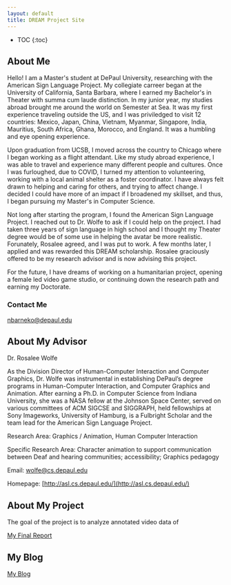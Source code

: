 ```yaml
---
layout: default
title: DREAM Project Site
---
```


* TOC
{:toc}

## About Me

Hello! I am a Master's student at DePaul University, researching with the American Sign Language Project. My collegiate carreer began at the University of California, Santa Barbara, where I earned my Bachelor's in Theater with summa cum laude distinction. In my junior year, my studies abroad brought me around the world on Semester at Sea. It was my first experience traveling outside the US, and I was priviledged to visit 12 countries: Mexico, Japan, China, Vietnam, Myanmar, Singapore, India, Mauritius, South Africa, Ghana, Morocco, and England. It was a humbling and eye opening experience. 

Upon graduation from UCSB, I moved across the country to Chicago where I began working as a flight attendant. Like my study abroad experience, I was able to travel and experience many different people and cultures. Once I was furloughed, due to COVID, I turned my attention to volunteering, working with a local animal shelter as a foster coordinator. I have always felt drawn to helping and caring for others, and trying to affect change. I decided I could have more of an impact if I broadened my skillset, and thus, I began pursuing my Master's in Computer Science. 

Not long after starting the program, I found the American Sign Language Project. I reached out to Dr. Wolfe to ask if I could help on the project. I had taken three years of sign language in high school and I thought my Theater degree would be of some use in helping the avatar be more realistic. Forunately, Rosalee agreed, and I was put to work. A few months later, I applied and was rewarded this DREAM scholarship. Rosalee graciously offered to be my research advisor and is now advising this project.

For the future, I have dreams of working on a humanitarian project, opening a female led video game studio, or continuing down the research path and earning my Doctorate. 

### Contact Me
[nbarneko@depaul.edu](mailto:nbarneko@depaul.edu)

## About My Advisor
Dr. Rosalee Wolfe

As the Division Director of Human-Computer Interaction and Computer Graphics, Dr. Wolfe was instrumental in establishing DePaul’s degree programs in Human-Computer Interaction, and Computer Graphics and Animation. After earning a Ph.D. in Computer Science from Indiana University, she was a NASA fellow at the Johnson Space Center, served on various committees of ACM SIGCSE and SIGGRAPH, held fellowships at Sony Imageworks, University of Hamburg, is a Fulbright Scholar and the team lead for the American Sign Language Project.

Research Area:
Graphics / Animation, Human Computer Interaction

Specific Research Area:
Character animation to support communication between Deaf and hearing communities; accessibility; Graphics pedagogy

Email: 
[wolfe@cs.depaul.edu](mailto:wolfe@cs.depaul.edu)

Homepage: 
[http://asl.cs.depaul.edu/](http://asl.cs.depaul.edu/)

## About My Project

The goal of the project is to analyze annotated video data of 

[My Final Report](files/finalreport.pdf)

## My Blog

[My Blog](blog.html)
